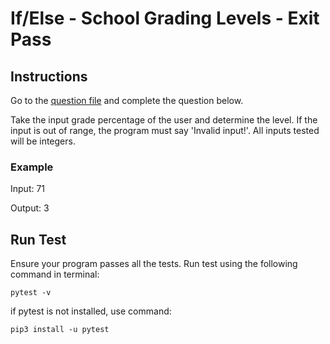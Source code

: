 # If/Else - School Grading Levels - Exit Pass
## Instructions
Go to the [question file](question.py) and complete the question below.

Take the input grade percentage of the user and determine the level. If the input is out of range, the program must say 'Invalid input!'. All inputs tested will be integers.
### Example
Input: 71

Output: 3
## Run Test
Ensure your program passes all the tests. Run test using the following command in terminal:
```
pytest -v
```
if pytest is not installed, use command:
```
pip3 install -u pytest
```